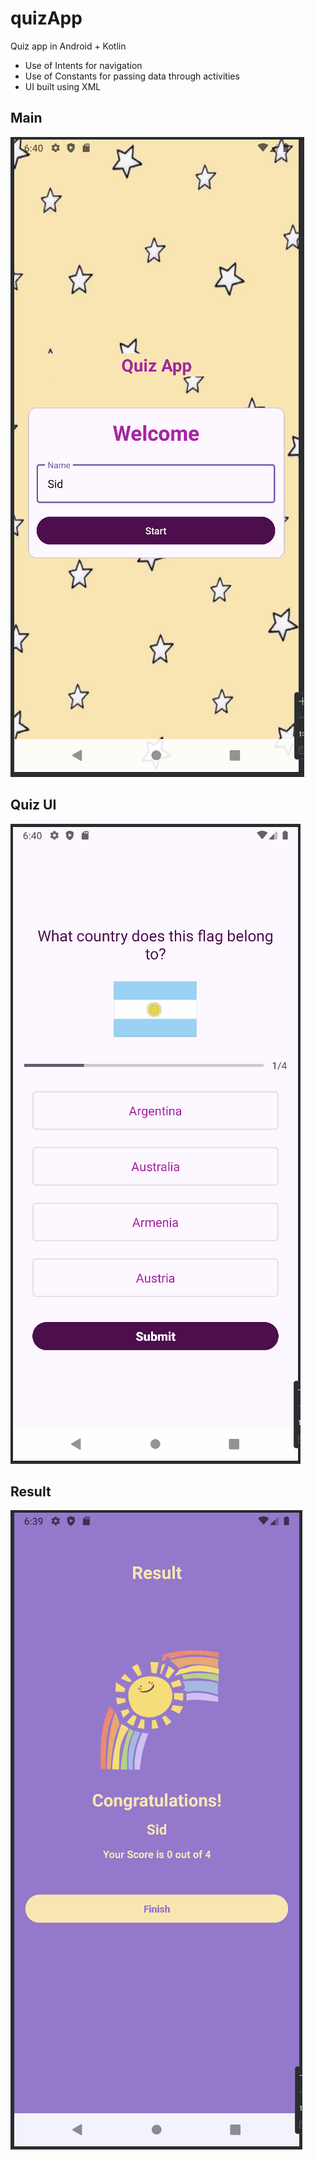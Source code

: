 # quizApp

Quiz app in Android + Kotlin

- Use of Intents for navigation
- Use of Constants for passing data through activities
- UI built using XML

## Main

![img_2.png](images/main.png)

## Quiz UI

![img_1.png](images/quiz.png)

## Result

![img.png](images/result.png)